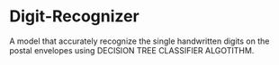 # Digit-Recognizer
A model that accurately recognize the single handwritten digits on the postal envelopes using DECISION TREE CLASSIFIER ALGOTITHM.
